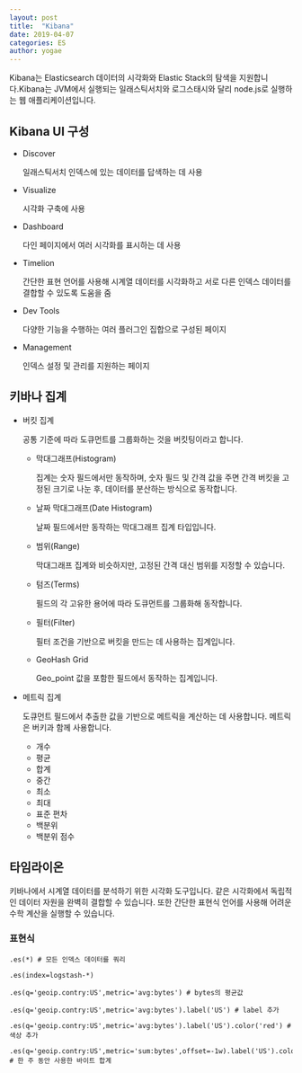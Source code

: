 ```yaml
---
layout: post
title:  "Kibana"
date: 2019-04-07
categories: ES
author: yogae
---
```


Kibana는 Elasticsearch 데이터의 시각화와 Elastic Stack의 탐색을 지원합니다.Kibana는 JVM에서 실행되는 일래스틱서치와 로그스태시와 달리 node.js로 실행하는 웹 애플리케이션입니다.

## Kibana  UI 구성

- Discover

  일래스틱서치 인덱스에 있는 데이터를 답색하는 데 사용

- Visualize

  시각화 구축에 사용

- Dashboard

  다인 페이지에서 여러 시각화를 표시하는 데 사용

- Timelion

  간단한 표현 언어를 사용해 시계열 데이터를 시각화하고 서로 다른 인덱스 데이터를 결합할 수 있도록 도움을 줌

- Dev Tools

  다양한 기능을 수행하는 여러 플러그인 집합으로 구성된 페이지

- Management

  인덱스 설정 및 관리를 지원하는 페이지

## 키바나 집계

- 버킷 집계

  공통 기준에 따라 도큐먼트를 그룹화하는 것을 버킷팅이라고 합니다.

  - 막대그래프(Histogram)

    집계는 숫자 필드에서만 동작하며, 숫자 필드 및 간격 값을 주면 간격 버킷을 고정된 크기로 나눈 후, 데이터를 분산하는 방식으로 동작합니다.

  - 날짜 막대그래프(Date Histogram)

    날짜 필드에서만 동작하는 막대그래프 집계 타입입니다.

  - 범위(Range)

    막대그래프 집계와 비슷하지만, 고정된 간격 대신 범위를 지정할 수 있습니다.

  - 텀즈(Terms)

    필드의 각 고유한 용어에 따라 도큐먼트를 그룹화해 동작합니다.

  - 필터(Filter)

    필터 조건을 기반으로 버킷을 만드는 데 사용하는 집계입니다.

  - GeoHash Grid

    Geo_point 값을 포함한 필드에서 동작하는 집계입니다.

- 메트릭 집계

  도큐먼트 필드에서 추출한 값을 기반으로 메트릭을 계산하는 데 사용합니다. 메트릭은 버키과 함께 사용합니다.

  - 개수
  - 평균
  - 합계
  - 중간
  - 최소
  - 최대
  - 표준 편차
  - 백분위
  - 백분위 점수

## 타임라이온

키바나에서 시계열 데이터를 분석하기 위한 시각화 도구입니다. 같은 시각화에서 독립적인 데이터 자원을 완벽히 결합할 수 있습니다. 또한 간단한 표현식 언어를 사용해 어려운 수학 계산을 실행할 수 있습니다.

### 표현식

```
.es(*) # 모든 인덱스 데이터를 쿼리

.es(index=logstash-*)

.es(q='geoip.contry:US',metric='avg:bytes') # bytes의 평균값

.es(q='geoip.contry:US',metric='avg:bytes').label('US') # label 추가

.es(q='geoip.contry:US',metric='avg:bytes').label('US').color('red') # 색상 추가

.es(q='geoip.contry:US',metric='sum:bytes',offset=-1w).label('US').color('red') # 한 주 동안 사용한 바이트 합계

```

